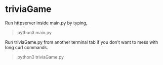 # triviaGame

Run httpserver inside main.py by typing,
>python3 main.py

Run triviaGame.py from another terminal tab if you don't want to mess with long curl commands.
>python3 triviaGame.py
